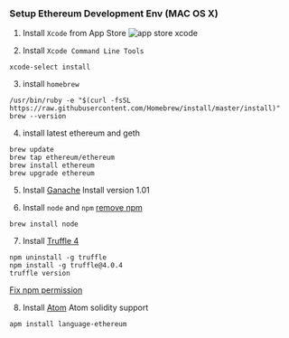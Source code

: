 ### Setup Ethereum Development Env (MAC OS X)

1) Install `Xcode` from App Store
![app store xcode](https://user-images.githubusercontent.com/35029364/36673421-da6b7390-1b56-11e8-95ad-4e55ecc73d54.png)

2) Install `Xcode Command Line Tools`
```
xcode-select install
```

3) install `homebrew`
```
/usr/bin/ruby -e "$(curl -fsSL https://raw.githubusercontent.com/Homebrew/install/master/install)"
brew --version
```

4) install latest ethereum and geth
```
brew update
brew tap ethereum/ethereum
brew install ethereum
brew upgrade ethereum
```

5) Install [Ganache](https://github.com/trufflesuite/ganache/releases)
Install version 1.01

6) Install `node` and `npm`
[remove npm](https://docs.npmjs.com/misc/removing-npm)
```
brew install node
```

7) Install [Truffle 4](https://truffleframework.com)
```
npm uninstall -g truffle
npm install -g truffle@4.0.4
truffle version
```
[Fix npm permission](https://docs.npmjs.com/getting-started/fixing-npm-permissions)

8) Install [Atom](https://atom.io/)
Atom solidity support
```
apm install language-ethereum
```


